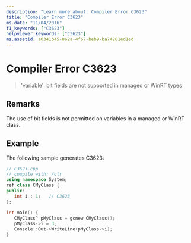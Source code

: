 ```yaml
---
description: "Learn more about: Compiler Error C3623"
title: "Compiler Error C3623"
ms.date: "11/04/2016"
f1_keywords: ["C3623"]
helpviewer_keywords: ["C3623"]
ms.assetid: a0341b45-062a-4f67-beb9-ba74201ed1ed
---
```

# Compiler Error C3623

> 'variable': bit fields are not supported in managed or WinRT types

## Remarks

The use of bit fields is not permitted on variables in a managed or WinRT class.

## Example

The following sample generates C3623:

```cpp
// C3623.cpp
// compile with: /clr
using namespace System;
ref class CMyClass {
public:
   int i : 1;   // C3623
};

int main() {
   CMyClass^ pMyClass = gcnew CMyClass();
   pMyClass->i = 3;
   Console::Out->WriteLine(pMyClass->i);
}
```
